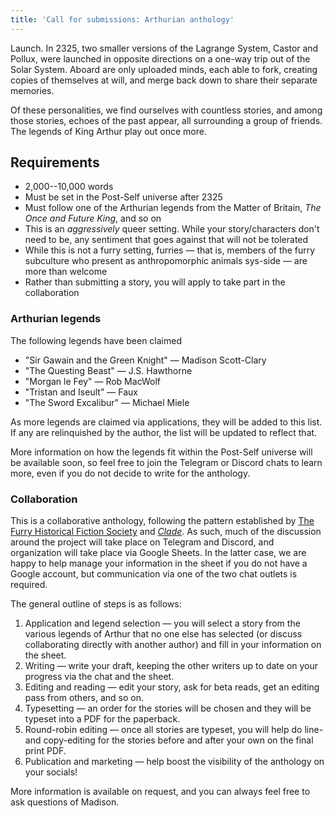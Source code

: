 ```yaml
---
title: 'Call for submissions: Arthurian anthology'
---
```


Launch. In 2325, two smaller versions of the Lagrange System, Castor and Pollux, were launched in opposite directions on a one-way trip out of the Solar System. Aboard are only uploaded minds, each able to fork, creating copies of themselves at will, and merge back down to share their separate memories.

Of these personalities, we find ourselves with countless stories, and among those stories, echoes of the past appear, all surrounding a group of friends. The legends of King Arthur play out once more.

## Requirements

* 2,000--10,000 words
* Must be set in the Post-Self universe after 2325
* Must follow one of the Arthurian legends from the Matter of Britain, *The Once and Future King*, and so on
* This is an *aggressively* queer setting. While your story/characters don't need to be, any sentiment that goes against that will not be tolerated
* While this is not a furry setting, furries — that is, members of the furry subculture who present as anthropomorphic animals sys-side — are more than welcome
* Rather than submitting a story, you will apply to take part in the collaboration

### Arthurian legends

The following legends have been claimed

* "Sir Gawain and the Green Knight" — Madison Scott-Clary
* "The Questing Beast" — J.S. Hawthorne
* "Morgan le Fey" — Rob MacWolf
* "Tristan and Iseult" — Faux
* "The Sword Excalibur" — Michael Miele

As more legends are claimed via applications, they will be added to this list. If any are relinquished by the author, the list will be updated to reflect that.

More information on how the legends fit within the Post-Self universe will be available soon, so feel free to join the Telegram or Discord chats to learn more, even if you do not decide to write for the anthology.

### Collaboration

This is a collaborative anthology, following the pattern established by [The Furry Historical Fiction Society](https://fhfs.ink) and [*Clade*](https://clade.post-self.ink). As such, much of the discussion around the project will take place on Telegram and Discord, and organization will take place via Google Sheets. In the latter case, we are happy to help manage your information in the sheet if you do not have a Google account, but communication via one of the two chat outlets is required.

The general outline of steps is as follows:

1. Application and legend selection — you will select a story from the various legends of Arthur that no one else has selected (or discuss collaborating directly with another author) and fill in your information on the sheet.
2. Writing — write your draft, keeping the other writers up to date on your progress via the chat and the sheet.
3. Editing and reading — edit your story, ask for beta reads, get an editing pass from others, and so on.
4. Typesetting — an order for the stories will be chosen and they will be typeset into a PDF for the paperback.
5. Round-robin editing — once all stories are typeset, you will help do line- and copy-editing for the stories before and after your own on the final print PDF.
6. Publication and marketing — help boost the visibility of the anthology on your socials!

More information is available on request, and you can always feel free to ask questions of Madison.
